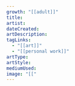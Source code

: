 ```yaml
---
growth: "[[adult]]"
title:
artist:
dateCreated:
artDescription:
tagLinks:
  - "[[art]]"
  - "[[personal work]]"
artType:
artStyle:
mediumUsed:
image: "[["
---
```

